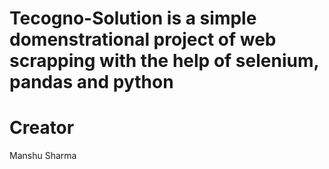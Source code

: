 # Tecogno-Solution is a simple domenstrational project of web scrapping with the help of selenium, pandas and python


# Creator 
Manshu Sharma